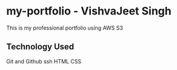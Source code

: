 # my-portfolio - VishvaJeet Singh
This is my professional portfolio using AWS S3 

## Technology Used

Git and Github
ssh 
HTML CSS


